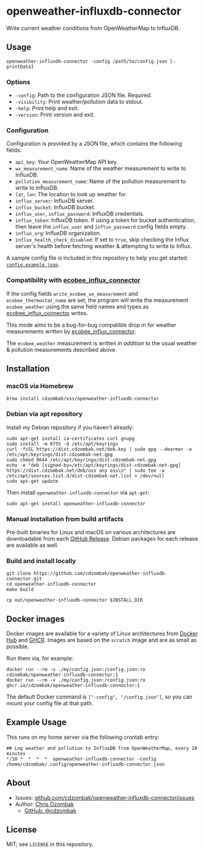 # openweather-influxdb-connector

Write current weather conditions from OpenWeatherMap to InfluxDB.

## Usage

```text
openweather-influxdb-connector -config /path/to/config.json [-printData]
```

### Options

- `-config`: Path to the configuration JSON file. Required.
- `-visibility`: Print weather/pollution data to stdout.
- `-help`: Print help and exit.
- `-version`: Print version and exit.

### Configuration

Configuration is provided by a JSON file, which contains the following fields:

- `api_key`: Your OpenWeatherMap API key.
- `wx_measurement_name`: Name of the weather measurement to write to InfluxDB.
- `pollution_measurement_name`: Name of the pollution measurement to write to InfluxDB.
- `lat`, `lon`: The location to look up weather for.
- `influx_server`: InfluxDB server.
- `influx_bucket`: InfluxDB bucket.
- `influx_user`, `influx_password`: InfluxDB credentials.
- `influx_token`: InfluxDB token. If using a token for bucket authentication, then leave the `influx_user` and `influx_password` config fields empty.
- `influx_org`: InfluxDB organization.
- `influx_health_check_disabled`: If set to `true`, skip checking the Influx server's health before fetching weather & attempting to write to Influx.

A sample config file is included in this repository to help you get started: [`config.example.json`](https://github.com/cdzombak/openweather-influxdb-connector/blob/main/config.example.json).

### Compatibility with [ecobee_influx_connector](https://github.com/cdzombak/ecobee_influx_connector)

If the config fields `write_ecobee_wx_measurement` and `ecobee_thermostat_name` are set, the program will write the measurement `ecobee_weather` using the same field names and types as [ecobee_influx_connector](https://github.com/cdzombak/ecobee_influx_connector) writes.

This mode aims to be a bug-for-bug compatible drop in for weather measurements written by [ecobee_influx_connector](https://github.com/cdzombak/ecobee_influx_connector).

The `ecobee_weather` measurement is written _in addition_ to the usual weather & pollution measurements described above.

## Installation

### macOS via Homebrew

```shell
brew install cdzombak/oss/openweather-influxdb-connector
```

### Debian via apt repository

Install my Debian repository if you haven't already:

```shell
sudo apt-get install ca-certificates curl gnupg
sudo install -m 0755 -d /etc/apt/keyrings
curl -fsSL https://dist.cdzombak.net/deb.key | sudo gpg --dearmor -o /etc/apt/keyrings/dist-cdzombak-net.gpg
sudo chmod 0644 /etc/apt/keyrings/dist-cdzombak-net.gpg
echo -e "deb [signed-by=/etc/apt/keyrings/dist-cdzombak-net.gpg] https://dist.cdzombak.net/deb/oss any oss\n" | sudo tee -a /etc/apt/sources.list.d/dist-cdzombak-net.list > /dev/null
sudo apt-get update
```

Then install `openweather-influxdb-connector` via `apt-get`:

```shell
sudo apt-get install openweather-influxdb-connector
```

### Manual installation from build artifacts

Pre-built binaries for Linux and macOS on various architectures are downloadable from each [GitHub Release](https://github.com/cdzombak/openweather-influxdb-connector/releases). Debian packages for each release are available as well.

### Build and install locally

```shell
git clone https://github.com/cdzombak/openweather-influxdb-connector.git
cd openweather-influxdb-connector
make build

cp out/openweather-influxdb-connector $INSTALL_DIR
```

## Docker images

Docker images are available for a variety of Linux architectures from [Docker Hub](https://hub.docker.com/r/cdzombak/openweather-influxdb-connector) and [GHCR](https://github.com/cdzombak/unshorten/pkgs/container/openweather-influxdb-connector). Images are based on the `scratch` image and are as small as possible.

Run them via, for example:

```shell
docker run --rm -v ./my/config.json:/config.json:ro cdzombak/openweather-influxdb-connector:1
docker run --rm -v ./my/config.json:/config.json:ro ghcr.io/cdzombak/openweather-influxdb-connector:1
```

The default Docker command is `["-config", "/config.json"]`, so you can mount your config file at that path.

## Example Usage

This runs on my home server via the following crontab entry:

```text
## Log weather and pollution to InfluxDB from OpenWeatherMap, every 10 minutes
*/10 *  *  *  *  openweather-influxdb-connector -config /home/cdzombak/.config/openweather-influxdb-connector.json
```

## About

- Issues: [github.com/cdzombak/openweather-influxdb-connector/issues](https://github.com/cdzombak/openweather-influxdb-connector/issues)
- Author: [Chris Dzombak](https://www.dzombak.com)
  - [GitHub: @cdzombak](https://www.github.com/cdzombak)

## License

MIT; see `LICENSE` in this repository.
